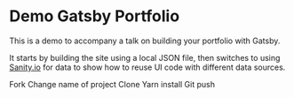 # Demo Gatsby Portfolio

This is a demo to accompany a talk on building your portfolio with Gatsby.

It starts by building the site using a local JSON file, then switches to using [Sanity.io](https://sanity.io) for data to show how to reuse UI code with different data sources.

Fork
Change name of project
Clone
Yarn install
Git push
